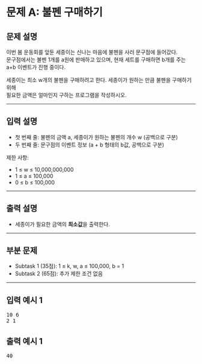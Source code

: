 # 문제 A: 불펜 구매하기

## 문제 설명

이번 봄 운동회를 앞둔 세종이는 신나는 마음에 불펜을 사러 문구점에 들어갔다.  
문구점에서는 불펜 1개를 a원에 판매하고 있으며, 현재 세트를 구매하면 b개를 주는 a+b 이벤트가 진행 중이다.  

세종이는 최소 w개의 불펜을 구매하려고 한다. 세종이가 원하는 만큼 불펜을 구매하기 위해  
필요한 금액은 얼마인지 구하는 프로그램을 작성하시오.

---

## 입력 설명

- 첫 번째 줄: 불펜의 금액 a, 세종이가 원하는 불펜의 개수 w (공백으로 구분)  
- 두 번째 줄: 문구점의 이벤트 정보 (a + b 형태의 b값, 공백으로 구분)  

제한 사항:
- 1 ≤ w ≤ 10,000,000,000
- 1 ≤ a ≤ 100,000
- 0 ≤ b ≤ 100,000

---

## 출력 설명

- 세종이가 필요한 금액의 **최소값**을 출력한다.

---

## 부분 문제

- Subtask 1 (35점): 1 ≤ k, w, a ≤ 100,000, b = 1
- Subtask 2 (65점): 추가 제한 조건 없음

---

## 입력 예시 1
<pre>
10 6
2 1
</pre>

## 출력 예시 1
<pre>40</pre>